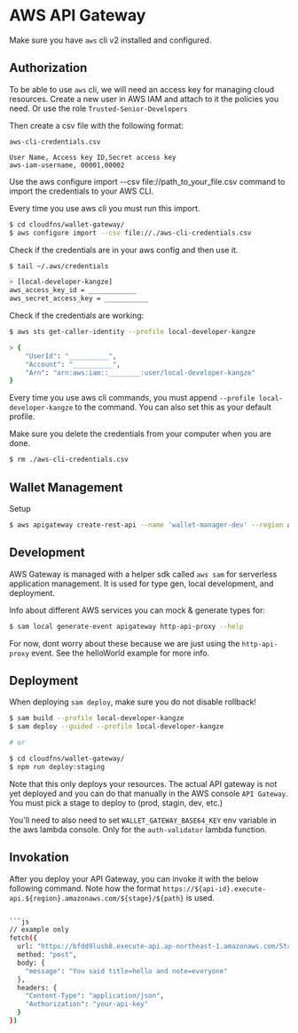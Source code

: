 # AWS API Gateway

Make sure you have `aws` cli v2 installed and configured.

## Authorization

To be able to use `aws` cli, we will need an access key for managing cloud resources. Create a new user in AWS IAM and attach to it the policies you need. Or use the role `Trusted-Senior-Developers`

Then create a csv file with the following format:

`aws-cli-credentials.csv`
```csv
User Name, Access key ID,Secret access key
aws-iam-username, 00001,00002
```

Use the aws configure import --csv file://path_to_your_file.csv command to import the credentials to your AWS CLI.

Every time you use aws cli you must run this import.

```sh
$ cd cloudfns/wallet-gateway/
$ aws configure import --csv file://./aws-cli-credentials.csv
```

Check if the credentials are in your aws config and then use it.

```sh
$ tail ~/.aws/credentials

> [local-developer-kangze]
aws_access_key_id = ____________
aws_secret_access_key = ___________
```
Check if the credentials are working:
```sh
$ aws sts get-caller-identity --profile local-developer-kangze

> {
    "UserId": "__________",
    "Account": "__________",
    "Arn": "arn:aws:iam::________:user/local-developer-kangze"
}
```

Every time you use aws cli commands, you must append `--profile local-developer-kangze` to the command. You can also set this as your default profile.

Make sure you delete the credentials from your computer when you are done.

```sh
$ rm ./aws-cli-credentials.csv
```


## Wallet Management

Setup
```sh
$ aws apigateway create-rest-api --name 'wallet-manager-dev' --region ap-northeast-1 --profile local-developer-kangze
```

## Development

AWS Gateway is managed with a helper sdk called `aws sam` for serverless application management. It is used for type gen, local development, and deployment.

Info about different AWS services you can mock & generate types for:
```sh
$ sam local generate-event apigateway http-api-proxy --help
```
For now, dont worry about these because we are just using the `http-api-proxy` event. See the helloWorld example for more info.

## Deployment

When deploying `sam deploy`, make sure you do not disable rollback!

```sh
$ sam build --profile local-developer-kangze
$ sam deploy --guided --profile local-developer-kangze

# or

$ cd cloudfns/wallet-gateway/
$ npm run deploy:staging
```

Note that this only deploys your resources. The actual API gateway is not yet deployed and you can do that manually in the AWS console `API Gateway`. You must pick a stage to deploy to (prod, stagin, dev, etc.)

You'll need to also need to set `WALLET_GATEWAY_BASE64_KEY` env variable in the aws lambda console. Only for the `auth-validator` lambda function.


## Invokation

After you deploy your API Gateway, you can invoke it with the below following command. Note how the format `https://${api-id}.execute-api.${region}.amazonaws.com/${stage}/${path}` is used.

```sh

```js
// example only
fetch({
  url: "https://bfdd9lusb8.execute-api.ap-northeast-1.amazonaws.com/Stage/hello",
  method: "post",
  body: {
    "message": "You said title=hello and note=everyone"
  },
  headers: {
    "Content-Type": "application/json",
    "Authorization": "your-api-key"
  }
})
```